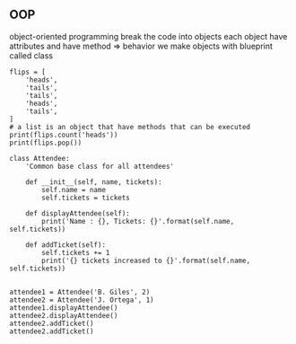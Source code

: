 ## OOP

object-oriented programming 
  break the code into objects 
  each object have attributes 
  and have method => behavior 
  we make objects with blueprint called class  

```
flips = [
    'heads',
    'tails',
    'tails',
    'heads',
    'tails',
]
# a list is an object that have methods that can be executed
print(flips.count('heads'))
print(flips.pop())

```

```
class Attendee:
    'Common base class for all attendees'

    def __init__(self, name, tickets):
        self.name = name
        self.tickets = tickets

    def displayAttendee(self):
        print('Name : {}, Tickets: {}'.format(self.name, self.tickets))

    def addTicket(self):
        self.tickets += 1
        print('{} tickets increased to {}'.format(self.name, self.tickets))


attendee1 = Attendee('B. Giles', 2)
attendee2 = Attendee('J. Ortega', 1)
attendee1.displayAttendee()
attendee2.displayAttendee()
attendee2.addTicket()
attendee2.addTicket()


```